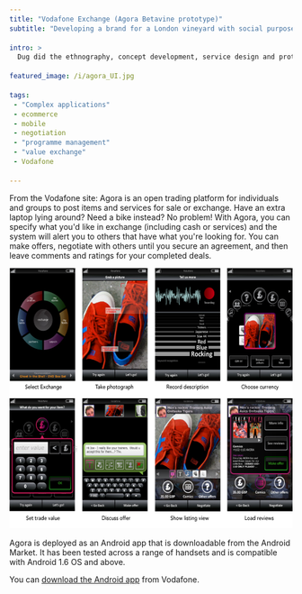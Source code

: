 ```yaml
---
title: "Vodafone Exchange (Agora Betavine prototype)"
subtitle: "Developing a brand for a London vineyard with social purpose"

intro: >
  Dug did the ethnography, concept development, service design and prototyping in partnership with Vodafone R&amp;D teams in London and in Spain. The beta of the Exchange server was built on top of <a href="http://www.ocastalabs.com">Ocastalab's</a> Statusnet service and is currently live.

featured_image: /i/agora_UI.jpg

tags:
 - "Complex applications"
 - ecommerce
 - mobile
 - negotiation
 - "programme management"
 - "value exchange"
 - Vodafone

---
```


From the Vodafone site: Agora is an open trading platform for individuals and groups to post items and services for sale or exchange. Have an extra laptop lying around? Need a bike instead? No problem! With Agora, you can specify what you'd like in exchange (including cash or services) and the system will alert you to others that have what you're looking for. You can make offers, negotiate with others until you secure an agreement, and then leave comments and ratings for your completed deals.

<img alt="UI for Vodafone exchange" src="/i/agora_UI.jpg" width="579" height="462"  style="" /></p>

Agora is deployed as an Android app that is downloadable from the Android Market. It has been tested across a range of handsets and is compatible with Android 1.6 OS and above.

You can <a href="http://developer.vodafone.com/labs/beta-services/betavine-agora/#welcome">download the Android app</a> from Vodafone.


